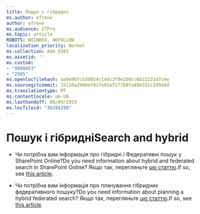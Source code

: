 ```yaml
---
title: Пошук і гібридні
ms.author: efrene
author: efrene
ms.audience: ITPro
ms.topic: article
ROBOTS: NOINDEX, NOFOLLOW
localization_priority: Normal
ms.collection: Adm_O365
ms.assetid: ''
ms.custom:
- "9000653"
- "2505"
ms.openlocfilehash: aa9e9bfcb30854c14dc3f0e250cc6b22221d7c4e
ms.sourcegitcommit: 25110a298bef81fe02af177b9fa880331c28948d
ms.translationtype: MT
ms.contentlocale: uk-UA
ms.lasthandoff: 08/09/2019
ms.locfileid: "36284290"
---
```

# <a name="search-and-hybrid"></a><span data-ttu-id="6e6e9-102">Пошук і гібридні</span><span class="sxs-lookup"><span data-stu-id="6e6e9-102">Search and hybrid</span></span>

- <span data-ttu-id="6e6e9-103">Чи потрібна вам інформація про гібридні і Федеративні пошук у SharePoint Online?</span><span class="sxs-lookup"><span data-stu-id="6e6e9-103">Do you need information about hybrid and federated search in SharePoint Online?</span></span> <span data-ttu-id="6e6e9-104">Якщо так, перегляньте [цю статтю](https://docs.microsoft.com/sharepoint/hybrid/hybrid-search-in-sharepoint).</span><span class="sxs-lookup"><span data-stu-id="6e6e9-104">If so, see [this article](https://docs.microsoft.com/sharepoint/hybrid/hybrid-search-in-sharepoint).</span></span>

- <span data-ttu-id="6e6e9-105">Чи потрібна вам інформація про планування гібридних федеративного пошуку?</span><span class="sxs-lookup"><span data-stu-id="6e6e9-105">Do you need information about planning a hybrid federated search?</span></span>  <span data-ttu-id="6e6e9-106">Якщо так, перегляньте [цю статтю](https://docs.microsoft.com/sharepoint/hybrid/plan-hybrid-federated-search).</span><span class="sxs-lookup"><span data-stu-id="6e6e9-106">If so, see [this article](https://docs.microsoft.com/sharepoint/hybrid/plan-hybrid-federated-search).</span></span>



